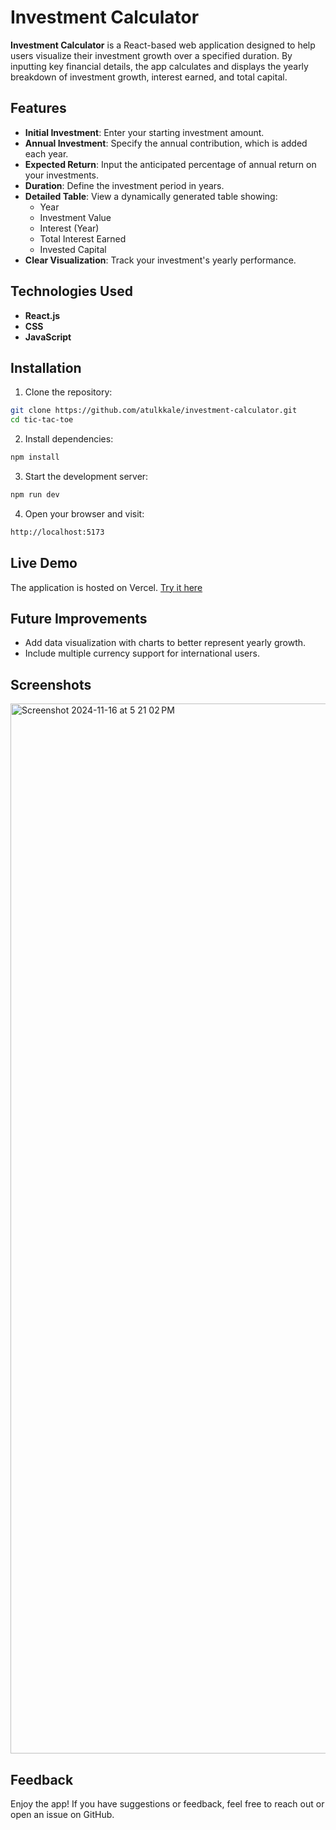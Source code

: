 # Investment Calculator

**Investment Calculator** is a React-based web application designed to help users visualize their investment growth over a specified duration. By inputting key financial details, the app calculates and displays the yearly breakdown of investment growth, interest earned, and total capital. 

## Features

- **Initial Investment**: Enter your starting investment amount.
- **Annual Investment**: Specify the annual contribution, which is added each year.
- **Expected Return**: Input the anticipated percentage of annual return on your investments.
- **Duration**: Define the investment period in years.
- **Detailed Table**: View a dynamically generated table showing:
  - Year
  - Investment Value
  - Interest (Year)
  - Total Interest Earned
  - Invested Capital
- **Clear Visualization**: Track your investment's yearly performance.

## Technologies Used

- **React.js**
- **CSS**
- **JavaScript**

## Installation

1. Clone the repository:
   
```bash
git clone https://github.com/atulkkale/investment-calculator.git
cd tic-tac-toe
```

2. Install dependencies:

```bash
npm install
```

3. Start the development server:

```bash
npm run dev
```

4. Open your browser and visit:

```bash
http://localhost:5173
```

## Live Demo

The application is hosted on Vercel.
[Try it here](https://investment-calculator-three-ashy.vercel.app/)

## Future Improvements

- Add data visualization with charts to better represent yearly growth.
- Include multiple currency support for international users.

## Screenshots

<img width="1680" alt="Screenshot 2024-11-16 at 5 21 02 PM" src="https://github.com/user-attachments/assets/25152421-1ddb-4124-892f-2f87294b3e39">

## Feedback

Enjoy the app! If you have suggestions or feedback, feel free to reach out or open an issue on GitHub.
